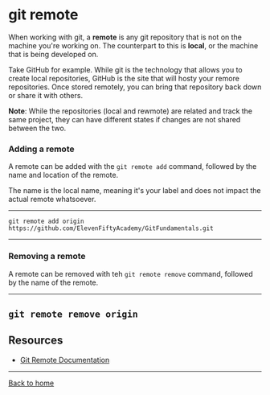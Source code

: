 # git remote

When working with git, a **remote** is any git repository that is not on the machine you're working on. The counterpart to this is **local**, or the machine that is being developed on.

Take GitHub for example. While git is the technology that allows you to create local repositories, GitHub is the site that will hosty your remore repositories. Once stored remotely, you can bring that repository back down or share it with others.

**Note**: While the repositories (local and rewmote) are related and track the same project, they can have different states if changes are not shared between the two.

### Adding a remote

A remote can be added with the `git remote add` command, followed by the name and location of the remote.

The name is the local name, meaning it's your label and does not impact the actual remote whatsoever.

---

`git remote add origin https://github.com/ElevenFiftyAcademy/GitFundamentals.git`

---

### Removing a remote

A remote can be removed with teh `git remote remove` command, followed by the name of the remote.

---
`git remote remove origin`
---

## Resources

- [Git Remote Documentation](https://git-scm.com/docs/git-remote)

---

[Back to home](../README.md)